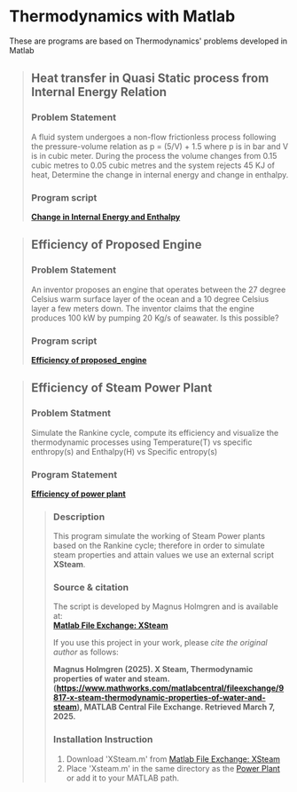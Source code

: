 # Thermodynamics with Matlab

These are programs are based on Thermodynamics' problems developed in Matlab

> ## Heat transfer in Quasi Static process from Internal Energy Relation
> 
> ### Problem Statement
> A fluid system undergoes a non-flow frictionless process following the pressure-volume relation as p = (5/V) + 1.5 where p is in bar and V is in cubic meter. During the process the volume changes from 0.15 cubic metres to 0.05 cubic metres and the system rejects 45 KJ of heat, Determine the change in internal energy and change in enthalpy.
> 
> ### Program script
> **[Change in Internal Energy and Enthalpy](change_in_IE_and_E.m)**


> ## Efficiency of Proposed Engine
>
> ### Problem Statement
> An inventor proposes an engine that operates between the 27 degree Celsius warm surface layer of the ocean and a 10 degree Celsius layer a few meters down. The inventor claims that the engine produces 100 kW by pumping 20 Kg/s of seawater. Is this possible?
>
> ### Program script
> **[Efficiency of proposed_engine](efficiency_of_proposed_engine.m)**


> ## Efficiency of Steam Power Plant
>
> ### Problem Statment
> Simulate the Rankine cycle, compute its efficiency and visualize the thermodynamic processes using Temperature(T) vs specific enthropy(s) and Enthalpy(H) vs Specific entropy(s)
> 
> ### Program Statement
> **[Efficiency of power plant](Power_plant.py)**
>
>> ### Description
>> This program simulate the working of Steam Power plants based on the Rankine cycle; therefore in order to simulate steam properties and attain values we use an external script **XSteam**.  
>>
>> ### Source & citation
>> The script is developed by Magnus Holmgren and is available at: <br>
>> **[Matlab File Exchange: XSteam](https://in.mathworks.com/matlabcentral/fileexchange/9817-x-steam-thermodynamic-properties-of-water-and-steam)** <br>
>>
>> If you use this project in your work, please *cite the original author* as follows:
>>
>> **Magnus Holmgren (2025). X Steam, Thermodynamic properties of water and steam. (https://www.mathworks.com/matlabcentral/fileexchange/9817-x-steam-thermodynamic-properties-of-water-and-steam), MATLAB Central File Exchange. Retrieved March 7, 2025.**
>>
>> ### Installation Instruction
>> 1. Download 'XSteam.m' from [Matlab File Exchange: XSteam](https://in.mathworks.com/matlabcentral/fileexchange/9817-x-steam-thermodynamic-properties-of-water-and-steam)
>> 2. Place 'Xsteam.m' in the same directory as the [Power Plant](power_plant.py) or add it to your MATLAB path.